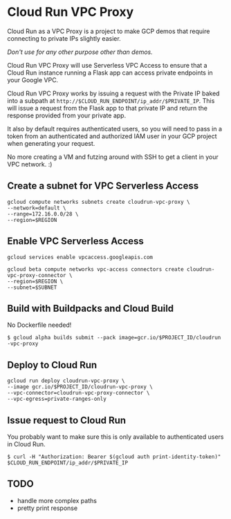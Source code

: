 # Cloud Run VPC Proxy

Cloud Run as a VPC Proxy is a project to make GCP demos that require connecting to private IPs slightly easier. 

*Don't use for any other purpose other than demos.*

Cloud Run VPC Proxy will use Serverless VPC Access to ensure that a Cloud Run instance running a Flask app can access private endpoints in your Google VPC.

Cloud Run VPC Proxy works by issuing a request with the Private IP baked into a subpath at `http://$CLOUD_RUN_ENDPOINT/ip_addr/$PRIVATE_IP`. This will issue a request from the Flask app to that private IP and return the response provided from your private app. 

It also by default requires authenticated users, so you will need to pass in a token from an authenticated and authorized IAM user in your GCP project when generating your request.


No more creating a VM and futzing around with SSH to get a client in your VPC network. :)



## Create a subnet for VPC Serverless Access

```
gcloud compute networks subnets create cloudrun-vpc-proxy \
--network=default \
--range=172.16.0.0/28 \
--region=$REGION
```

## Enable VPC Serverless Access

```
gcloud services enable vpcaccess.googleapis.com
```
```
gcloud beta compute networks vpc-access connectors create cloudrun-vpc-proxy-connector \
--region=$REGION \
--subnet=$SUBNET
```
## Build with Buildpacks and Cloud Build

No Dockerfile needed!

```
$ gcloud alpha builds submit --pack image=gcr.io/$PROJECT_ID/cloudrun
-vpc-proxy
```

## Deploy to Cloud Run
```
gcloud run deploy cloudrun-vpc-proxy \
--image gcr.io/$PROJECT_ID/cloudrun-vpc-proxy \
--vpc-connector=cloudrun-vpc-proxy-connector \
--vpc-egress=private-ranges-only
```

## Issue request to Cloud Run

You probably want to make sure this is only available to authenticated users in Cloud Run.

```
$ curl -H "Authorization: Bearer $(gcloud auth print-identity-token)" $CLOUD_RUN_ENDPOINT/ip_addr/$PRIVATE_IP
```

## TODO

- handle more complex paths
- pretty print response